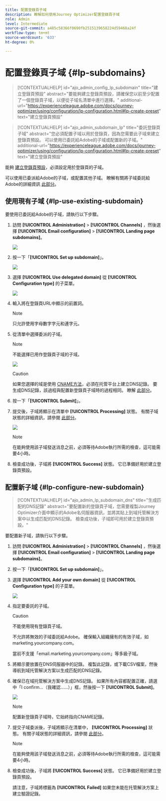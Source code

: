 ```yaml
---
title: 配置登錄頁子域
description: 瞭解如何使用Journey Optimizer配置登錄頁子域
role: Admin
level: Intermediate
source-git-commit: a485c58366f0690fb2515139658224d59468a24f
workflow-type: tm+mt
source-wordcount: '633'
ht-degree: 0%

---
```


# 配置登錄頁子域 {#lp-subdomains}

>[!CONTEXTUALHELP]
>id="ajo_admin_config_lp_subdomain"
>title="建立登錄頁預設"
>abstract="要能夠建立登錄頁預設，請確保您以前至少配置了一個登錄頁子域，以便從子域名清單中進行選擇。"
>additional-url="https://experienceleague.adobe.com/docs/journey-optimizer/using/configuration/lp-configuration.html#lp-create-preset" text="建立登錄頁預設"

>[!CONTEXTUALHELP]
>id="ajo_admin_subdomain_lp"
>title="委託登錄頁子域"
>abstract="您必須配置子域以用於登錄頁，因為您需要此子域來建立登錄頁預設。 可以使用已委託給Adobe的子域或配置新的子域。"
>additional-url="https://experienceleague.adobe.com/docs/journey-optimizer/using/configuration/lp-configuration.html#lp-create-preset" text="建立登錄頁預設"

能夠 [建立登錄頁預設](lp-presets.md)，必須設定用於登錄頁的子域。

可以使用已委派給Adobe的子域，或配置其他子域。 瞭解有關將子域委託給Adobe的詳細資訊 [此部分](delegate-subdomain.md)。

## 使用現有子域 {#lp-use-existing-subdomain}

要使用已委託給Adobe的子域，請執行以下步驟。

1. 訪問 **[!UICONTROL Administration]** > **[!UICONTROL Channels]** ，然後選擇 **[!UICONTROL Email configuration]** > **[!UICONTROL Landing page subdomains]**。

   ![](assets/lp_access-subdomains.png)

1. 按一下「**[!UICONTROL Set up subdomain]**」。

   ![](assets/lp_set-up-subdomain.png)

1. 選擇 **[!UICONTROL Use delegated domain]** 從 **[!UICONTROL Configuration type]** 的子菜單。

   ![](assets/lp_use-delegated-subdomain.png)

1. 輸入將在登錄頁URL中顯示的前置詞。

   >[!NOTE]
   >
   >只允許使用字母數字字元和連字元。

1. 從清單中選擇委派的子域。

   >[!NOTE]
   >
   >不能選擇已用作登錄頁子域的子域。

   ![](assets/lp_prefix-and-subdomain.png)

   >[!CAUTION]
   >
   >如果您選擇的域是使用 [CNAME方法](delegate-subdomain.md#cname-subdomain-delegation)，必須在托管平台上建立DNS記錄。 要生成DNS記錄，該過程與配置新登錄頁子域時的過程相同。 瞭解 [此部分](#lp-configure-new-subdomain)。

1. 按一下「**[!UICONTROL Submit]**」。

1. 提交後，子域將顯示在清單中 **[!UICONTROL Processing]** 狀態。 有關子域狀態的詳細資訊，請參閱 [此部分](access-subdomains.md)。<!--Same statuses?-->

   ![](assets/lp_subdomain-processing.png)

   >[!NOTE]
   >
   >在能夠使用該子域發送消息之前，必須等待Adobe執行所需的檢查，這可能需要4小時。<!--Learn more in [this section](delegate-subdomain.md#subdomain-validation).-->

1. 檢查成功後，子域將 **[!UICONTROL Success]** 狀態。 它已準備好用於建立登錄頁預設。

## 配置新子域 {#lp-configure-new-subdomain}

>[!CONTEXTUALHELP]
>id="ajo_admin_lp_subdomain_dns"
>title="生成匹配的DNS記錄"
>abstract="要配置新的登錄頁子域，您需要複製Journey Optimizer介面中顯示的Adobe名伺服器資訊，並將其貼上到域托管解決方案中以生成匹配的DNS記錄。 檢查成功後，子域即可用於建立登錄頁預設。"

要配置新子域，請執行以下步驟。

1. 訪問 **[!UICONTROL Administration]** > **[!UICONTROL Channels]** ，然後選擇 **[!UICONTROL Email configuration]** > **[!UICONTROL Landing page subdomains]**。

1. 按一下「**[!UICONTROL Set up subdomain]**」。

1. 選擇 **[!UICONTROL Add your own domain]** 從 **[!UICONTROL Configuration type]** 的子菜單。

   ![](assets/lp_add-your-own-subdomain.png)

1. 指定要委託的子域。

   >[!CAUTION]
   >
   >不能使用現有登錄頁子域。

   不允許將無效的子域委託給Adobe。 確保輸入組織擁有的有效子域，如marketing.yourcompany.com。

   當前不支援「email.marketing.yourcompany.com」等多級子域。

1. 將顯示要放置在DNS伺服器中的記錄。 複製此記錄，或下載CSV檔案，然後導航到域托管解決方案以生成匹配的DNS記錄。

1. 確保已在域托管解決方案中生成DNS記錄。 如果所有內容都配置正確，請選中「I confirm...（我確認……）」框，然後按一下 **[!UICONTROL Submit]**。

   ![](assets/lp_add-your-own-subdomain-confirm.png)

   >[!NOTE]
   >
   >配置新登錄頁子域時，它始終指向CNAME記錄。

1. 提交子域委派後，子域將顯示在清單中， **[!UICONTROL Processing]** 狀態。 有關子域狀態的詳細資訊，請參閱 [此部分](access-subdomains.md)。<!--Same statuses?-->

   >[!NOTE]
   >
   >在能夠使用該子域發送消息之前，必須等待Adobe執行所需的檢查，這可能需要4小時。<!--Learn more in [this section](#subdomain-validation).-->

1. 檢查成功後，子域將 **[!UICONTROL Success]** 狀態。 它已準備好用於建立登錄頁預設。

   請注意，子域將標籤為 **[!UICONTROL Failed]** 如果您未能在托管解決方案上建立驗證記錄。
